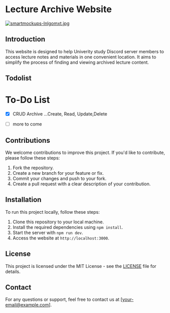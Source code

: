 # Lecture Archive Website
[![smartmockups-lnlgomxt.jpg](https://i.postimg.cc/j2cJ80vj/smartmockups-lnlgomxt.jpg)](https://postimg.cc/8fF55Y28)
## Introduction

This website is designed to help Univerity study Discord server members to access lecture notes and materials in one convenient location. It aims to simplify the process of finding and viewing archived lecture content.

## Todolist

# To-Do List

- [x] CRUD Archive ...Create, Read, Update,Delete
- [ ] more to come



## Contributions

We welcome contributions to improve this project. If you'd like to contribute, please follow these steps:

1. Fork the repository.
2. Create a new branch for your feature or fix.
3. Commit your changes and push to your fork.
4. Create a pull request with a clear description of your contribution.

## Installation

To run this project locally, follow these steps:

1. Clone this repository to your local machine.
2. Install the required dependencies using `npm install`.
3. Start the server with `npm run dev`.
4. Access the website at `http://localhost:3000`.

## License

This project is licensed under the MIT License - see the [LICENSE](LICENSE) file for details.

## Contact

For any questions or support, feel free to contact us at [your-email@example.com].

